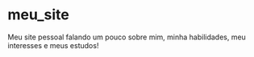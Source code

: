 # meu_site
Meu site pessoal falando um pouco sobre mim, minha habilidades, meu interesses e meus estudos!
